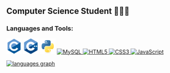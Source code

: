 ## Computer Science Student 👩🏽‍💻

### Languages and Tools:

<a href="https://www.cprogramming.com/" target="_blank"> <img src="https://raw.githubusercontent.com/devicons/devicon/master/icons/c/c-original.svg" alt="C" width="40" height="40"></a>
<a href="https://www.w3schools.com/cpp/" target="_blank"> <img src="https://raw.githubusercontent.com/devicons/devicon/master/icons/cplusplus/cplusplus-original.svg" alt="C++" width="40" height="40"></a>
<a href="https://www.python.org/" target="_blank"> <img src="https://raw.githubusercontent.com/devicons/devicon/master/icons/python/python-original.svg" alt="Python" width="40" height="40"></a>
<a href="https://www.mysql.com/" target="_blank"> <img src="https://logo-all.ru/uploads/posts/2016-02/0_mysql_logo.jpg" alt="MySQL" width="40" height="40"/> </a>
<a href="https://www.w3.org/html/" target="_blank"> <img src="https://www.w3.org/html/logo/downloads/HTML5_Logo_512.png" alt="HTML5" width="40" height="40"/> </a> 
<a href="https://www.w3schools.com/css/" target="_blank"> <img src="https://upload.wikimedia.org/wikipedia/commons/thumb/d/d5/CSS3_logo_and_wordmark.svg/726px-CSS3_logo_and_wordmark.svg.png" alt="CSS3" width="40" height="40"/> </a>
<a href="https://developer.mozilla.org/en-US/docs/Web/JavaScript" target="_blank"> <img src="https://logodownload.org/wp-content/uploads/2022/04/javascript-logo-1.png" alt="JavaScript" width="40" height="40"/> 
 
<img src="https://camo.githubusercontent.com/80c397293fe69150bb49f3730f8758d4b80a99da7b549e590d5dc42ab8bd40be/68747470733a2f2f6769746875622d726561646d652d73746174732e76657263656c2e6170702f6170692f746f702d6c616e67733f6c6f63616c653d656e26686964655f7469746c653d66616c7365266c61796f75743d636f6d7061637426636172645f77696474683d333230266c616e67735f636f756e743d35267468656d653d64726163756c6126686964655f626f726465723d66616c736526757365726e616d653d7669637478726d73" height="150" alt="languages graph" data-canonical-src="https://github-readme-stats.vercel.app/api/top-langs?locale=en&amp;hide_title=false&amp;layout=compact&amp;card_width=320&amp;langs_count=5&amp;theme=dracula&amp;hide_border=false&amp;username=mariasegura20" style="max-width: 100%;">
  
<!--
**mariasegura20/mariasegura20** is a ✨ _special_ ✨ repository because its `README.md` (this file) appears on your GitHub profile.

Here are some ideas to get you started:

- 🔭 I’m currently working on ...
- 🌱 I’m currently learning ...
- 👯 I’m looking to collaborate on ...
- 🤔 I’m looking for help with ...
- 💬 Ask me about ...
- 📫 How to reach me: ...
- 😄 Pronouns: ...
- ⚡ Fun fact: ...
-->
